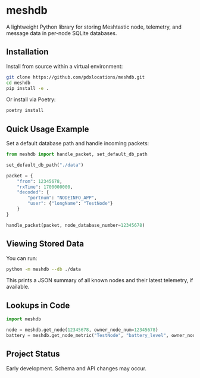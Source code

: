 # meshdb

A lightweight Python library for storing Meshtastic node, telemetry, and message data in per-node SQLite databases.

## Installation

Install from source within a virtual environment:

```bash
git clone https://github.com/pdxlocations/meshdb.git
cd meshdb
pip install -e .
```

Or install via Poetry:

```bash
poetry install
```

## Quick Usage Example

Set a default database path and handle incoming packets:

```python
from meshdb import handle_packet, set_default_db_path

set_default_db_path("./data")

packet = {
    "from": 12345678,
    "rxTime": 1700000000,
    "decoded": {
        "portnum": "NODEINFO_APP",
        "user": {"longName": "TestNode"}
    }
}

handle_packet(packet, node_database_number=12345678)
```

## Viewing Stored Data

You can run:

```bash
python -m meshdb --db ./data
```

This prints a JSON summary of all known nodes and their latest telemetry, if available.

## Lookups in Code

```python
import meshdb

node = meshdb.get_node(12345678, owner_node_num=12345678)
battery = meshdb.get_node_metric("TestNode", "battery_level", owner_node_num=12345678)
```

## Project Status

Early development. Schema and API changes may occur.